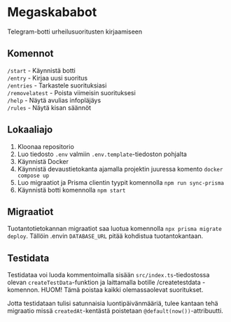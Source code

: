 # Megaskababot
Telegram-botti urheilusuoritusten kirjaamiseen

## Komennot
`/start` - Käynnistä botti  
`/entry` - Kirjaa uusi suoritus  
`/entries` - Tarkastele suorituksiasi  
`/removelatest` - Poista viimeisin suorituksesi  
`/help` - Näytä avulias infopläjäys  
`/rules` - Näytä kisan säännöt  

## Lokaaliajo

1. Kloonaa repositorio
2. Luo tiedosto `.env` valmiin `.env.template`-tiedoston pohjalta
3. Käynnistä Docker
4. Käynnistä devaustietokanta ajamalla projektin juuressa komento `docker compose up`
5. Luo migraatiot ja Prisma clientin tyypit komennolla `npm run sync-prisma`
6. Käynnistä botti komennolla `npm start`

## Migraatiot

Tuotantotietokannan migraatiot saa luotua komennolla `npx prisma migrate deploy`. Tällöin .envin `DATABASE_URL` pitää kohdistua tuotantokantaan.

## Testidata

Testidataa voi luoda kommentoimalla sisään `src/index.ts`-tiedostossa olevan `createTestData`-funktion ja laittamalla botille /createtestdata -komennon. HUOM! Tämä poistaa kaikki olemassaolevat suoritukset.

Jotta testidataan tulisi satunnaisia luontipäivänmääriä, tulee kantaan tehä migraatio missä `createdAt`-kentästä poistetaan `@default(now())`-attribuutti.
